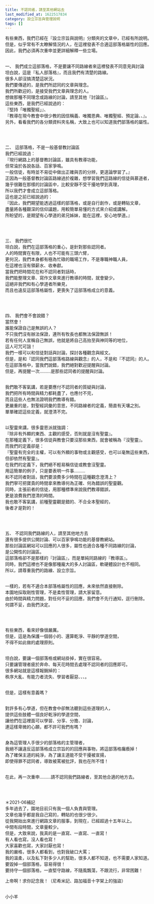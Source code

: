 ```yaml
---
title: 不認同者，請至其他網站去
last_modified_at: 1622517834
category: 設立宗旨與管理說明
tags: []
---
```


<p>有些東西，我們已經在『設立宗旨與說明』分類夾的文章中，已經有所說明。<br/>
但是，似乎常有不太瞭解情況的人，在這裡發表不合適這部落格屬性的回應。<br/>
因此，我們必須再次重申並更詳細解釋一些立場。</p>
<p><br/>
一、 我們成立這部落格，不是要讓不同路線者來這裡發表不同意見與討論<br/>
坦白說，這是『私人部落格』，而且我們有清楚的路線。<br/>
很多人卻沒搞清楚這狀況。<br/>
我們要傳遞的，是我們所認同的文章與理念。<br/>
我們所歡迎的，是接受我們文章與理念的人。<br/>
想做那種不同理念或路線的討論，請至其他『討論區』。<br/>
這些東西，是我們已經說過的：<br/>
『堅持「唯獨聖經」』、<br/>
『教導在現今教會中很少教的因信稱義、唯獨恩典、唯獨聖經、預定論、、』。<br/>
另外，看看我們的各分類資料夾名稱，大致上也可以知道我們部落格的屬性。</p>
<p> </p>
<p><br/>
二、 這部落格，不是一般基督教討論區<br/>
我們已經說過：<br/>
『現行網路上的基督教討論區，雖具有教導功能，<br/>
但常淪於各說各話、百家爭鳴。<br/>
一般信徒，有時並不易從中做出正確與否的分辨，更遑論學習了。』<br/>
正因為一般基督教討論區路線過於複雜，想學習我們這路線的信徒與慕道者，<br/>
幾乎很難在那樣的討論區中，比較安靜不受干擾地學到真理，<br/>
所以我們才會成立這部落格。<br/>
這也是之前已經說過的：<br/>
『因此，我們期望能透過這樣的部落格，或是自行創作，或是轉貼文章，<br/>
盡量將各種艱深的信仰議題，用較簡單易懂的方式來介紹或講解。<br/>
所盼望的，是期望有心學道的弟兄姊妹，能在這裡，安心地學道。』</p>
<p> </p>
<p><br/>
三、 我們很忙<br/>
坦白說，我們在這部落格的重心，是針對那些認同者。<br/>
人的時間實在有限，人也不可能有三頭六臂，<br/>
更何況，我們本身都有極為忙碌的職場工作，不是專職神職人員，<br/>
在這裡也沒有領薪水、收奉獻。<br/>
當我們把時間花在和不認同者對話時，<br/>
我們能整理文章、寫作文章來進行教導的時間，就會變少。<br/>
這絕非我們和有心學道者所樂見，<br/>
而且也違反這部落格屬性，更喪失了這部落格成立的意義。</p>
<p> </p>
<p><br/>
四、 我們會不會說錯？<br/>
當然會！<br/>
誰能保證自己是無誤的人？<br/>
不只我們沒有辦法保證，連所有牧長也都無法保證無誤！<br/>
若有任何人宣稱自己無誤，他就是將自己高抬至與神同等的地位，<br/>
這人可咒可詛！<br/>
我們一樣可以和信徒對話與討論，探討各種觀念與經文。<br/>
但是，是和『認同我們這部落格路線與觀念』的人，不是和『不認同』的人。<br/>
在這部落格中，當我們說錯，我們絕對歡迎提醒與討論。<br/>
但是，再提醒一次………是那些認同者的提醒與討論。</p>
<p><br/>
我們敢不客氣講，若是要應付不認同者的質疑與討論，<br/>
我們把所有時間與精力都耗盡了，也應付不完，<br/>
而且這些人也無法證明我們教導有錯。<br/>
更嚴重的是，對聖經詞彙的意思，不同路線者的定義，簡直有天壤之別。<br/>
單單確認這些定義，就澄清不完。</p>
<p><br/>
以聖靈來講，很多靈恩派就強調：<br/>
『除非有外顯的東西、主觀的感受，否則就是沒有聖靈』。<br/>
在那種定義下，很多信徒與教會只要沒那些東西，就會被稱為『沒聖靈』。<br/>
而我們的定義卻是：<br/>
『聖靈有完全的主權，可以有外顯的事物或主觀感受，也可以毫無這些東西，<br/>
但卻依然有聖靈』。<br/>
在我們的定義下，我們絕不輕易稱信徒或教會沒聖靈。<br/>
用這簡單的例子，只是要表明一件事………<br/>
和不認同者對話，我們要浪費多少時間在這種觀念澄清上？<br/>
我們寧可把寶貴的時間拿來教導何為正確、何為錯誤的聖靈觀。<br/>
同時，主張前者的信徒，用那種標準來說我們教導錯誤，<br/>
更是浪費我們澄清的時間。<br/>
我也敢不客氣講，前種聖靈觀是錯的、不合全本聖經的，<br/>
後者才是對的！</p>
<p> </p>
<p><br/>
五、 不認同我們路線的人，請至其他地方去<br/>
還有很多提供公開討論、可以百家爭鳴功能的基督教網站。<br/>
那些討論區網站可以回應的人很多，屬性也適合各種不同路線的討論，<br/>
是公開性的討論區。<br/>
這部落格卻不是那樣的『討論區』，而是單純同路線的『教導區』。<br/>
同時，我們這裡也不是像那種龐大的多人討論區，軟硬體設計也不相同。<br/>
所以，請尊重我們的路線、設立宗旨。</p>
<p><br/>
一樣的，若有不適合本部落格屬性的回應，未來依然直接刪除。<br/>
本園地採取剛性管理，不是柔性管理，請大家留意。<br/>
由於時間與精力問題，對任何不妥的回應，我們會不先行通知，逕行刪除。<br/>
何謂不妥，由我們決定。</p>
<p> </p>
<p><br/>
有些東西，看來好像很嚴厲。<br/>
但是，這是為保護一個弱小的、還算乾淨、平靜的學道空間，<br/>
不得不如此做的處理原則。</p>
<p><br/>
坦白說，要讓一個部落格或網站掛掉，實在很容易。<br/>
只要讓管理者疲於奔命、每天花時間去處理不認同者的回應即可。<br/>
很多網站就是這樣報銷掉的：<br/>
秩序大亂、有能力者流失、學習者厭惡、、、。</p>
<p><br/>
但是，這樣有意義嗎？</p>
<p><br/>
對許多有心學道，但在教會中卻無法聽到這些道理的人，<br/>
提供這些肢體一個良好乾淨的學道空間，<br/>
讓他們在這裡面可以學習、分享、分擔、討論，<br/>
連這樣卑微的心願，都不許可我們有嗎？</p>
<p><br/>
身為這管理人手很少的部落格的主管理者，<br/>
我絕不讓違反這部落格成立宗旨的的回應與事物，將這部落格癱瘓掉！<br/>
為了確保主道的純淨，為了讓主道能不受干擾被宣揚，<br/>
即使得罪不認同者，導致被罵被批評，我也在所不惜！</p>
<p><br/>
在此，再一次重申………請不認同我們路線者，至其他合適的地方去。</p>
<p> </p>
<p><br/>
＊2021-06補記<br/>
多年過去了，園地目前只有我一個人負責與管理。<br/>
文章也幾乎都是我自己寫的，轉貼的也很少很少。<br/>
從我開始出來進行網路文章的服事，到現在，已經超過十五年以上。<br/>
中間有段時間，文章量較少。<br/>
但是，大致來說，我真的是一直寫、一直寫、一直寫！<br/>
有人看也寫，沒人看也寫！<br/>
大家喜歡也寫，大家討厭也寫！<br/>
我的嚴格，很多人都看到，也對我破口大罵；<br/>
我的溫柔，以及私下對多少人的幫助，很多人都不知道，也不需要人家知道。<br/>
要毀掉一個部落格，容易得很！<br/>
要持守一個部落格，一直堅守路線，不隨風飄蕩，不跟流行，非常困難！</p>
<p>上帝啊！求你記念我！（尼希米記、路加福音十字架上的強盜）</p>
<p><br/>
小小羊</p>
